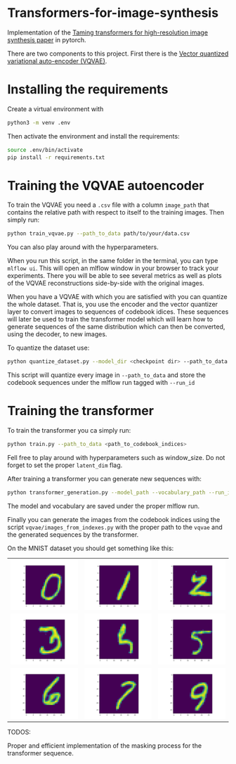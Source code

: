 # Transformers-for-image-synthesis

Implementation of the [Taming transformers for high-resolution image synthesis
paper](https://arxiv.org/abs/2012.09841) in pytorch.

There are two components to this project. First there is the [Vector quantized
variational auto-encoder (VQVAE)](https://arxiv.org/abs/1711.00937).


# Installing the requirements

Create a virtual environment with

```bash
python3 -m venv .env
```

Then activate the environment and install the requirements:

```bash
source .env/bin/activate
pip install -r requirements.txt
```


# Training the VQVAE autoencoder

To train the VQVAE you need a `.csv` file with a column `image_path` that
contains the relative path with respect to itself to the training images. Then
simply run:

```bash
python train_vqvae.py --path_to_data path/to/your/data.csv
```

You can also play around with the hyperparameters.

When you run this script, in the same folder in the terminal, you can type
`mlflow ui`. This will open an mlflow window in your browser to track your
experiments. There you will be able to see several metrics as well as plots of
the VQVAE reconstructions side-by-side with the original images.

When you have a VQVAE with which you are satisfied with you can quantize the
whole dataset. That is, you use the encoder and the vector quantizer layer to
convert images to sequences of codebook idices. These sequences will later be
used to train the transformer model which will learn how to generate sequences
of the same distribution which can then be converted, using the decoder, to new
images.

To quantize the dataset use:

```bash
python quantize_dataset.py --model_dir <checkpoint dir> --path_to_data <path> --run_id <mlflow_id>
```

This script will quantize every image in `--path_to_data` and store the codebook
sequences under the mlflow run tagged with `--run_id`

# Training the transformer

To train the transformer you ca simply run:

```bash
python train.py --path_to_data <path_to_codebook_indices>
```

Fell free to play around with hyperparameters such as window_size. Do not forget to set the proper `latent_dim` flag.

After training a transformer you can generate new sequences with:

```bash
python transformer_generation.py --model_path --vocabulary_path --run_id
```

The model and vocabulary are saved under the proper mlflow run.

Finally you can generate the images from the codebook indices using the script
`vqvae/images_from_indexes.py` with the proper path to the `vqvae` and the
generated sequences by the transformer.

On the MNIST dataset you should get something like this:

|                          |                          |                          |
|--------------------------|--------------------------|--------------------------|
| ![](readme_images/0.png) | ![](readme_images/1.png) | ![](readme_images/2.png) |
| ![](readme_images/3.png) | ![](readme_images/4.png) | ![](readme_images/5.png) |
| ![](readme_images/6.png) | ![](readme_images/7.png) | ![](readme_images/9.png) |

TODOS:

Proper and efficient implementation of the masking process for the transformer
sequence.
